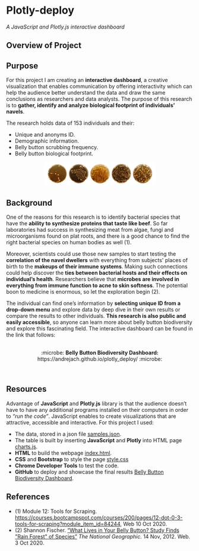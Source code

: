 # Plotly-deploy

*A JavaScript and Plotly.js interactive dashboard*

## Overview of Project
## Purpose

For this project I am creating an **interactive dashboard**, a creative visualization that enables communication by offering interactivity which can help the audience better understand the data and draw the same conclusions as researchers and data analysts. 
The purpose of this research is to **gather, identify and analyze biological footprint of individuals’ navels**. 

The research holds data of 153 individuals and their: 
  -	Unique and anonyms ID.
  -	Demographic information.
  -	Belly button scrubbing frequency.
  -	Belly button biological footprint.
  
<p align="center">
<img src="images/Petridish5.PNG" width="60%" height="60%">
</p>


## Background 
One of the reasons for this research is to identify bacterial species that have the **ability to synthesize proteins that taste like beef**. So far laboratories had success in synthesizing meat from algae, fungi and microorganisms found on plat roots, and there is a good chance to find the right bacterial species on human bodies as well (1).

Moreover, scientists could use those new samples to start testing the **correlation of the navel dwellers** with everything from subjects' places of birth to the **makeups of their immune systems**. Making such connections could help discover the **ties between bacterial hosts and their effects on individual’s health**. Researchers believe that **microbes are involved in everything from immune function to acne to skin softness**. The potential boon to medicine is enormous, so let the exploration begin (2).

The individual can find one’s information by **selecting unique ID from a drop-down menu** and explore data by deep dive in their own results or compare the results to other individuals. **This research is also public and easily accessible**, so anyone can learn more about belly button biodiversity and explore this fascinating field. The interactive dashboard can be found in the link that follows:
<br>
<br>
<p align="center">
:microbe: <b>Belly Button Biodiversity Dashboard:</b> https://andrejach.github.io/plotly_deploy/ :microbe:
</p>
<br>

## Resources 
Advantage of **JavaScript** and **Plotly.js** library is that the audience doesn’t have to have any additional programs installed on their computers in order to *“run the code”*. JavaScript enables to create visualizations that are attractive, accessible and interactive.
For this project I used:

-	The data, stored in a json file [samples.json]( samples.json).
-	The table is built by inserting **JavaScript** and **Plotly** into HTML page [charts.js](charts.js).
-	**HTML** to build the webpage [index.html](index.html).
-	**CSS** and **Bootstrap** to style the page [style.css](css/style.css)
-	**Chrome Developer Tools** to test the code.
-	**GitHub** to deploy and showcase the final results [Belly Button Biodiversity Dashboard](https://andrejach.github.io/plotly_deploy/).

## References
- (1)	Module 12: Tools for Scraping. https://courses.bootcampspot.com/courses/200/pages/12-dot-0-3-tools-for-scraping?module_item_id=84244, Web 10 Oct 2020.
- (2)	Shannon Fischer. [“What Lives in Your Belly Button? Study Finds "Rain Forest" of Species”]( https://www.nationalgeographic.com/news/2012/11/121114-belly-button-bacteria-science-health-dunn/) *The National Geographic.* 14 Nov, 2012. Web. 3 Oct 2020.

